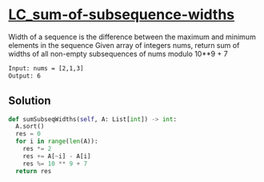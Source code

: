 # [LC_sum-of-subsequence-widths](https://leetcode.com/problems/sum-of-subsequence-widths)

Width of a sequence is the difference between the maximum and minimum elements in the sequence
Given array of integers nums, return sum of widths of all non-empty subsequences of nums modulo 10**9 + 7

```txt
Input: nums = [2,1,3]
Output: 6
```

## Solution

```py
def sumSubseqWidths(self, A: List[int]) -> int:
  A.sort()
  res = 0
  for i in range(len(A)):
    res *= 2
    res += A[~i] - A[i]
    res %= 10 ** 9 + 7
  return res
```
